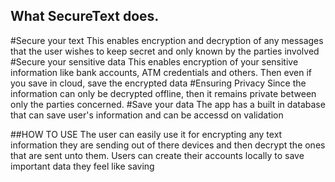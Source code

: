 ## What SecureText does.
#Secure your text
This enables encryption and decryption of any messages that the user wishes to keep secret and only known by the parties involved
#Secure your sensitive data
This enables encryption of your sensitive information like bank accounts, ATM credentials and others. Then even if you save in cloud, save the encrypted data
#Ensuring Privacy
Since the information can only be decrypted offline, then it remains private between only the parties concerned.
#Save your data
The app has a built in database that can save user's information and can be accessd on validation

##HOW TO USE
The user can easily use it for encrypting any text information they are sending out of there devices and then decrypt the ones that are sent unto them.
Users can create their accounts locally to save important data they feel like saving
